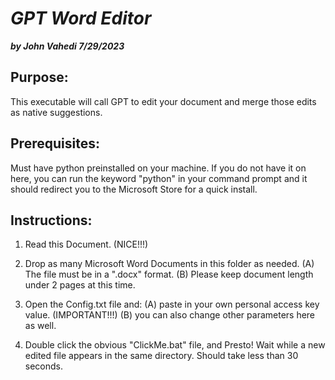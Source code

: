 # ***GPT Word Editor***
***by John Vahedi 7/29/2023***

## Purpose:

 This executable will call GPT to edit your document and merge
 those edits as native suggestions. 

## Prerequisites:

 Must have python preinstalled on your machine. If you do not have
 it on here, you can run the keyword "python" in your command 
 prompt and it should redirect you to the Microsoft Store for a 
 quick install.

## Instructions:

1. Read this Document. 
	(NICE!!!)

2. Drop as many Microsoft Word Documents in this folder as needed.
	(A) The file must be in a ".docx" format.
	(B) Please keep document length under 2 pages at this time.

3. Open the Config.txt file and:
	(A) paste in your own personal access key value. (IMPORTANT!!!)
	(B) you can also change other parameters here as well. 
	

4. Double click the obvious "ClickMe.bat" file, and Presto! 
	Wait while a new edited file appears in the same directory. 
	Should take less than 30 seconds. 
